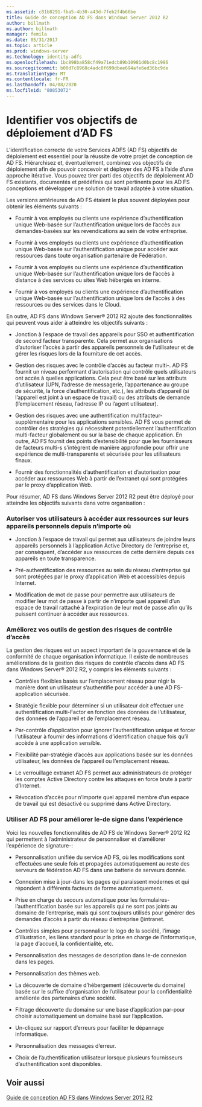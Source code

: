 ```yaml
---
ms.assetid: c81b8291-fba5-4b30-a43d-7feb2f4b66be
title: Guide de conception AD FS dans Windows Server 2012 R2
author: billmath
ms.author: billmath
manager: femila
ms.date: 05/31/2017
ms.topic: article
ms.prod: windows-server
ms.technology: identity-adfs
ms.openlocfilehash: 1bc898ba858cf49a71edcb89b10981d0bc8c1986
ms.sourcegitcommit: b00d7c8968c4adc8f699dbee694afe6ed36bc9de
ms.translationtype: MT
ms.contentlocale: fr-FR
ms.lasthandoff: 04/08/2020
ms.locfileid: "80853072"
---
```

# <a name="identify-your-ad-fs-deployment-goals"></a>Identifier vos objectifs de déploiement d’AD FS

L’identification correcte de votre Services ADFS \(AD FS\) objectifs de déploiement est essentiel pour la réussite de votre projet de conception de AD FS. Hiérarchisez et, éventuellement, combinez vos objectifs de déploiement afin de pouvoir concevoir et déployer des AD FS à l’aide d’une approche itérative. Vous pouvez tirer parti des objectifs de déploiement AD FS existants, documentés et prédéfinis qui sont pertinents pour les AD FS conceptions et développer une solution de travail adaptée à votre situation.  
  
Les versions antérieures de AD FS étaient le plus souvent déployées pour obtenir les éléments suivants :  
  
-   Fournir à vos employés ou clients une expérience d’authentification unique Web\-basée sur l’authentification unique lors de l’accès aux demandes\-basées sur les revendications au sein de votre entreprise.  
  
-   Fournir à vos employés ou clients une expérience d’authentification unique Web\-basée sur l’authentification unique pour accéder aux ressources dans toute organisation partenaire de Fédération.  
  
-   Fournir à vos employés ou clients une expérience d’authentification unique Web\-basée sur l’authentification unique lors de l’accès à distance à des services ou sites Web hébergés en interne.  
  
-   Fournir à vos employés ou clients une expérience d’authentification unique Web\-basée sur l’authentification unique lors de l’accès à des ressources ou des services dans le Cloud.  
  
En outre, AD FS dans Windows Server&reg; 2012 R2 ajoute des fonctionnalités qui peuvent vous aider à atteindre les objectifs suivants :  
  
-   Jonction à l’espace de travail des appareils pour SSO et authentification de second facteur transparente. Cela permet aux organisations d’autoriser l’accès à partir des appareils personnels de l’utilisateur et de gérer les risques lors de la fourniture de cet accès.  
  
-   Gestion des risques avec le contrôle d’accès au facteur multi\-. AD FS fournit un niveau performant d’autorisation qui contrôle quels utilisateurs ont accès à quelles applications. Cela peut être basé sur les attributs d’utilisateur \(UPN, l’adresse de messagerie, l’appartenance au groupe de sécurité, la force d’authentification, etc.\), les attributs d’appareil \(si l’appareil est joint à un espace de travail\) ou des attributs de demande \(l’emplacement réseau, l’adresse IP ou l’agent utilisateur\).  
  
-   Gestion des risques avec une authentification multifacteur\-supplémentaire pour les applications sensibles. AD FS vous permet de contrôler des stratégies qui nécessitent potentiellement l’authentification multi\-facteur globalement ou sur la base de chaque application. En outre, AD FS fournit des points d’extensibilité pour que les fournisseurs de facteurs multi\-s s’intègrent de manière approfondie pour offrir une expérience de multi\-transparente et sécurisée pour les utilisateurs finaux.  
  
-   Fournir des fonctionnalités d’authentification et d’autorisation pour accéder aux ressources Web à partir de l’extranet qui sont protégées par le proxy d’application Web.  
  
Pour résumer, AD FS dans Windows Server 2012 R2 peut être déployé pour atteindre les objectifs suivants dans votre organisation :  
  
### <a name="enable-your-users-to-access-resources-on-their-personal-devices-from-anywhere"></a>Autoriser vos utilisateurs à accéder aux ressources sur leurs appareils personnels depuis n’importe où  
  
-   Jonction à l’espace de travail qui permet aux utilisateurs de joindre leurs appareils personnels à l’application Active Directory de l’entreprise et, par conséquent, d’accéder aux ressources de cette dernière depuis ces appareils en toute transparence.  
  
-   Pré\-authentification des ressources au sein du réseau d’entreprise qui sont protégées par le proxy d’application Web et accessibles depuis Internet.  
  
-   Modification de mot de passe pour permettre aux utilisateurs de modifier leur mot de passe à partir de n’importe quel appareil d’un espace de travail rattaché à l’expiration de leur mot de passe afin qu’ils puissent continuer à accéder aux ressources.  
  
### <a name="enhance-your-access-control-risk-management-tools"></a>Améliorez vos outils de gestion des risques de contrôle d’accès  
La gestion des risques est un aspect important de la gouvernance et de la conformité de chaque organisation informatique. Il existe de nombreuses améliorations de la gestion des risques de contrôle d’accès dans AD FS dans Windows Server&reg; 2012 R2, y compris les éléments suivants :  
  
-   Contrôles flexibles basés sur l’emplacement réseau pour régir la manière dont un utilisateur s’authentifie pour accéder à une AD FS\-application sécurisée.  
  
-   Stratégie flexible pour déterminer si un utilisateur doit effectuer une authentification multi\-Factor en fonction des données de l’utilisateur, des données de l’appareil et de l’emplacement réseau.  
  
-   Par\-contrôle d’application pour ignorer l’authentification unique et forcer l’utilisateur à fournir des informations d’identification chaque fois qu’il accède à une application sensible.  
  
-   Flexibilité par\-stratégie d’accès aux applications basée sur les données utilisateur, les données de l’appareil ou l’emplacement réseau.  
  
-   Le verrouillage extranet AD FS permet aux administrateurs de protéger les comptes Active Directory contre les attaques en force brute à partir d’Internet.  
  
-   Révocation d’accès pour n’importe quel appareil membre d’un espace de travail qui est désactivé ou supprimé dans Active Directory.  
  
### <a name="use-ad-fs-to-enhance-the-sign-in-experience"></a>Utiliser AD FS pour améliorer le\-de signe dans l’expérience  
Voici les nouvelles fonctionnalités de AD FS de Windows Server&reg; 2012 R2 qui permettent à l’administrateur de personnaliser et d’améliorer l’expérience de signature\-:  
  
-   Personnalisation unifiée du service AD FS, où les modifications sont effectuées une seule fois et propagées automatiquement au reste des serveurs de fédération AD FS dans une batterie de serveurs donnée.  
  
-   Connexion mise à jour\-dans les pages qui paraissent modernes et qui répondent à différents facteurs de forme automatiquement.  
  
-   Prise en charge du secours automatique pour les formulaires\-l’authentification basée sur les appareils qui ne sont pas joints au domaine de l’entreprise, mais qui sont toujours utilisés pour générer des demandes d’accès à partir du réseau d’entreprise \(\)intranet.  
  
-   Contrôles simples pour personnaliser le logo de la société, l’image d’illustration, les liens standard pour la prise en charge de l’informatique, la page d’accueil, la confidentialité, etc.  
  
-   Personnalisation des messages de description dans le\-de connexion dans les pages.  
  
-   Personnalisation des thèmes web.  
  
-   La découverte de domaine d’hébergement \(découverte du domaine\) basée sur le suffixe d’organisation de l’utilisateur pour la confidentialité améliorée des partenaires d’une société.  
  
-   Filtrage découverte du domaine sur une base d’application par\-pour choisir automatiquement un domaine basé sur l’application.  
  
-   Un\-cliquez sur rapport d’erreurs pour faciliter le dépannage informatique.  
  
-   Personnalisation des messages d’erreur.  
  
-   Choix de l’authentification utilisateur lorsque plusieurs fournisseurs d’authentification sont disponibles.  
  
## <a name="see-also"></a>Voir aussi  
[Guide de conception AD FS dans Windows Server 2012 R2](../../ad-fs/design/AD-FS-Design-Guide-in-Windows-Server-2012-R2.md)  
  

